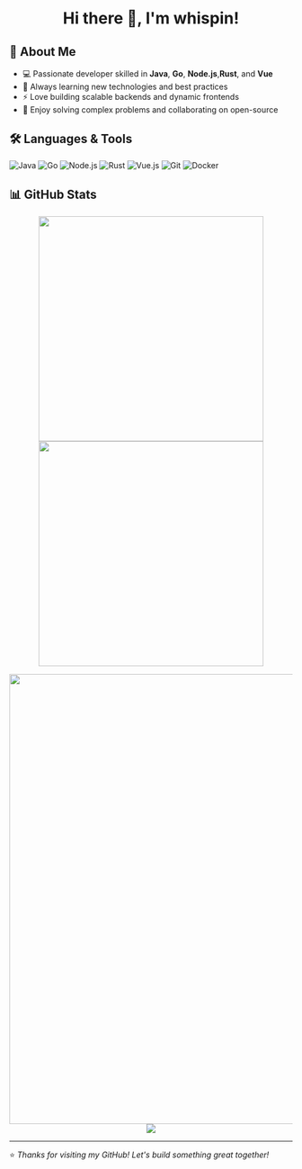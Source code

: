<h1 align="center">Hi there 👋, I'm whispin!</h1>


## 🚀 About Me

- 💻 Passionate developer skilled in **Java**, **Go**, **Node.js**,**Rust**, and **Vue**
- 🌱 Always learning new technologies and best practices
- ⚡ Love building scalable backends and dynamic frontends
- 🧩 Enjoy solving complex problems and collaborating on open-source

## 🛠️ Languages & Tools

![Java](https://img.shields.io/badge/Java-ED8B00?style=flat-square&logo=java&logoColor=white)
![Go](https://img.shields.io/badge/Go-00ADD8?style=flat-square&logo=go&logoColor=white)
![Node.js](https://img.shields.io/badge/Node.js-339933?style=flat-square&logo=node.js&logoColor=white)
![Rust](https://img.shields.io/badge/Rust-339933?style=flat-square&logo=rust&logoColor=white)
![Vue.js](https://img.shields.io/badge/Vue.js-4FC08D?style=flat-square&logo=vue.js&logoColor=white)
![Git](https://img.shields.io/badge/Git-F05032?style=flat-square&logo=git&logoColor=white)
![Docker](https://img.shields.io/badge/Docker-2496ED?style=flat-square&logo=docker&logoColor=white)

## 📊 GitHub Stats

<p align="center">
<!-- https://github.com/anuraghazra/github-readme-stats -->
<img align="center" width="400" src="https://github-readme-stats.vercel.app/api?username=whispin&theme=transparent&show_icons=true&hide_border=true&show=reviews&hide_title=true&hide=contribs" />
<!-- https://github.com/DenverCoder1/github-readme-streak-stats -->
<img align="center" width="400" src="https://streak-stats.demolab.com?user=whispin&theme=transparent&date_format=%5BY.%5Dn.j&hide_border=true" />
<br/>
<p align="center">
  <img width="800" src="https://github-readme-activity-graph.vercel.app/graph?username=whispin&theme=github-compact&hide_border=true&area=true&custom_title=Contribution%20Graph" />
  <img src="https://github-readme-stats.vercel.app/api/top-langs/?username=whispin&theme=transparent&hide_border=true&layout=donut-vertical&langs_count=6" />
</p>




---

⭐️ *Thanks for visiting my GitHub! Let's build something great together!*
